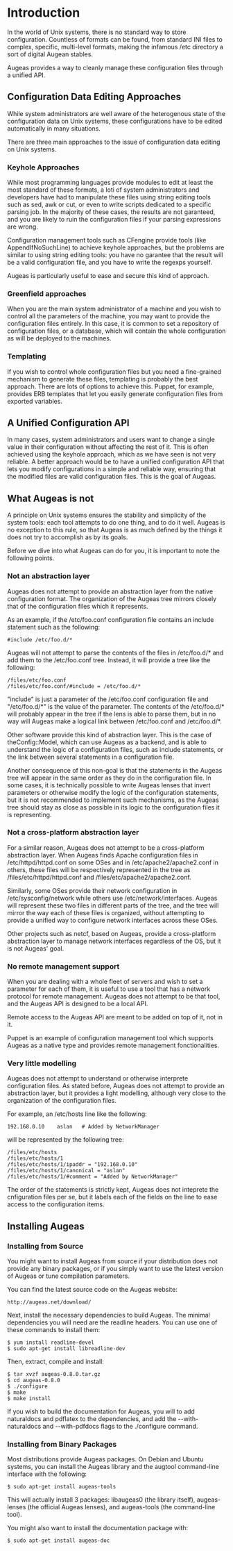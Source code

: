 # Introduction #

In the world of Unix systems, there is no standard way to store configuration. Countless of formats can be found, from standard INI files to complex, specific, multi-level formats, making the infamous /etc directory a sort of digital Augean stables.

Augeas provides a way to cleanly manage these configuration files through a unified API.


## Configuration Data Editing Approaches ##

While system administrators are well aware of the heterogenous state of the configuration data on Unix systems, these configurations have to be edited automatically in many situations.

There are three main approaches to the issue of configuration data editing on Unix systems.


### Keyhole Approaches ###

While most programming languages provide modules to edit at least the most standard of these formats, a loti of system administrators and developers have had to manipulate these files using string editing tools such as sed, awk or cut, or even to write scripts dedicated to a specific parsing job. In the majority of these cases, the results are not garanteed, and you are likely to ruin the configuration files if your parsing expressions are wrong.

Configuration management tools such as CFengine provide tools (like AppendIfNoSuchLine) to achieve keyhole approaches, but the problems are similar to using string editing tools: you have no garantee that the result will be a valid configuration file, and you have to write the regexps yourself.

Augeas is particularly useful to ease and secure this kind of approach.


### Greenfield approaches ###

When you are the main system administrator of a machine and you wish to control all the parameters of the machine, you may want to provide the configuration files entirely. In this case, it is common to set a repository of configuration files, or a database, which will contain the whole configuration as will be deployed to the machines.


### Templating ###

If you wish to control whole configuration files but you need a fine-grained mechanism to generate these files, templating is probably the best approach. There are lots of options to achieve this. Puppet, for example, provides ERB templates that let you easily generate configuration files from exported variables.


## A Unified Configuration API ##

In many cases, system administrators and users want to change a single value in their configuration without affecting the rest of it. This is often achieved using the keyhole approach, which as we have seen is not very reliable. A better approach would be to have a unified configuration API that lets you modify configurations in a simple and reliable way, ensuring that the modified files are valid configuration files. This is the goal of Augeas.


## What Augeas is not ##

A principle on Unix systems ensures the stability and simplicity of the system tools: each tool attempts to do one thing, and to do it well. Augeas is no exception to this rule, so that Augeas is as much defined by the things it does not try to accomplish as by its goals.

Before we dive into what Augeas can do for you, it is important to note the following points.


### Not an abstraction layer ###

Augeas does not attempt to provide an abstraction layer from the native configuration format. The organization of the Augeas tree mirrors closely that of the configuration files which it represents.

As an example, if the /etc/foo.conf configuration file contains an include statement such as the following:

	#include /etc/foo.d/*

Augeas will not attempt to parse the contents of the files in /etc/foo.d/\* and add them to the /etc/foo.conf tree. Instead, it will provide a tree like the following:

	/files/etc/foo.conf
	/files/etc/foo.conf/#include = /etc/foo.d/*

"include" is just a parameter of the /etc/foo.conf configuration file and "/etc/foo.d/\*" is the value of the parameter. The contents of the /etc/foo.d/\* will probably appear in the tree if the lens is able to parse them, but in no way will Augeas make a logical link between /etc/foo.conf and /etc/foo.d/\*.

Other software provide this kind of abstraction layer. This is the case of theConfig::Model, which can use Augeas as a backend, and is able to understand the logic of a configuration files, such as include statements, or the link between several statements in a configuration file.

Another consequence of this non-goal is that the statements in the Augeas tree will appear in the same order as they do in the configuration file. In some cases, it is technically possible to write Augeas lenses that invert parameters or otherwise modify the logic of the configuration statements, but it is not recommended to implement such mechanisms, as the Augeas tree should stay as close as possible in its logic to the configuration files it is representing.


### Not a cross-platform abstraction layer ###

For a similar reason, Augeas does not attempt to be a cross-platform abstraction layer. When Augeas finds Apache configuration files in /etc/httpd/httpd.conf on some OSes and in /etc/apache2/apache2.conf in others, these files will be respectively represented in the tree as /files/etc/httpd/httpd.conf and /files/etc/apache2/apache2.conf.

Similarly, some OSes provide their network configuration in /etc/sysconfig/network while others use /etc/network/interfaces. Augeas will represent these two files in different parts of the tree, and the tree will mirror the way each of these files is organized, without attempting to provide a unified way to configure network interfaces across these OSes.

Other projects such as netcf, based on Augeas, provide a cross-platform abstraction layer to manage network interfaces regardless of the OS, but it is not Augeas' goal.


### No remote management support ###

When you are dealing with a whole fleet of servers and wish to set a parameter for each of them, it is useful to use a tool that has a network protocol for remote management. Augeas does not attempt to be that tool, and the Augeas API is designed to be a local API.

Remote access to the Augeas API are meant to be added on top of it, not in it.

Puppet is an example of configuration management tool which supports Augeas as a native type and provides remote management fonctionalities.


### Very little modelling ###

Augeas does not attempt to understand or otherwise interprete configuration files. As stated before, Augeas does not attempt to provide an abstraction layer, but it provides a light modelling, although very close to the organization of the configuration files.

For example, an /etc/hosts line like the following:

	192.168.0.10	aslan	# Added by NetworkManager

will be represented by the following tree:

	/files/etc/hosts
	/files/etc/hosts/1
	/files/etc/hosts/1/ipaddr = "192.168.0.10"
	/files/etc/hosts/1/canonical = "aslan"
	/files/etc/hosts/1/#comment = "Added by NetworkManager"

The order of the statements is strictly kept, Augeas does not inteprete the cnfiguration files per se, but it labels each of the fields on the line to ease access to the configuration items.


## Installing Augeas ##

### Installing from Source ###

You might want to install Augeas from source if your distribution does not provide any binary packages, or if you simply want to use the latest version of Augeas or tune compilation parameters.

You can find the latest source code on the Augeas website:

	http://augeas.net/download/

Next, install the necessary dependencies to build Augeas. The minimal dependencies you will need are the readline headers. You can use one of these commands to install them:

	$ yum install readline-devel
	$ sudo apt-get install libreadline-dev

Then, extract, compile and install:

	$ tar xvzf augeas-0.8.0.tar.gz
	$ cd augeas-0.8.0
	$ ./configure
	$ make
	$ make install

If you wish to build the documentation for Augeas, you will to add naturaldocs and pdflatex to the dependencies, and add the --with-naturaldocs and --with-pdfdocs flags to the ./configure command.

### Installing from Binary Packages ###

Most distributions provide Augeas packages. On Debian and Ubuntu systems, you can install the Augeas library and the augtool command-line interface with the following:

	$ sudo apt-get install augeas-tools

This will actually install 3 packages: libaugeas0 (the library itself), augeas-lenses (the official Augeas lenses), and augeas-tools (the command-line tool).

You might also want to install the documentation package with:

	$ sudo apt-get install augeas-doc


